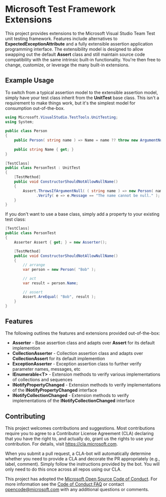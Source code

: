 # Microsoft Test Framework Extensions
This project provides extensions to the Microsoft Visual Studio Team Test unit testing framework. Features include alternatives to **ExpectedExceptionAttribute** and a fully extensible assertion application programming interface. The extensibility model is designed to allow swapping out the default **Assert** class and still maintain source code compatibility with the same intrinsic built-in functionality. You're then free to change, customize, or leverage the many built-in extensions.

## Example Usage
To switch from a typical assertion model to the extensible assertion model, simply have your test class inherit from the **UnitTest** base class. This isn't a requirement to make things work, but it's the simplest model for consumption out-of-the-box.

```c#
using Microsoft.VisualStudio.TestTools.UnitTesting;
using System;
        
public class Person
{
    public Person( string name ) => Name = name ?? throw new ArgumentNullException( nameof( name ), "The name cannot be null." );
            
    public string Name { get; }
}
        
[TestClass]
public class PersonTest : UnitTest
{
    [TestMethod]
    public void ConstructorShouldNotAllowNullName()
    {
        Assert.ThrowsIfArgumentNull( ( string name ) => new Person( name ) )
              .Verify( e => e.Message == "The name cannot be null." );
    }
}
```

If you don't want to use a base class, simply add a property to your existing test class:

```c#
[TestClass]
public class PersonTest
{
    Asserter Assert { get; } = new Asserter();

    [TestMethod]
    public void ConstructorShouldNotAllowNullName()
    {
        // arrange
        var person = new Person( "Bob" );

        // act
        var result = person.Name;

        // assert
        Assert.AreEqual( "Bob", result );
    }
}
```

## Features
The following outlines the features and extensions provided out-of-the-box:

* **Asserter** - Base assertion class and adapts over **Assert** for its default implemention
* **CollectionAsserter** - Collection assertion class and adapts over **CollectionAssert** for its default implemention
* **ExceptionAsserter** - Exception assertion class to further verify parameter names, messages, etc
* **IEnumerable&lt;T&gt;** - Extension methods to verify various implementations of collections and sequences
* **INotifyPropertyChanged** - Extension methods to verify implementations of the **INotifyPropertyChanged** interface
* **INotifyCollectionChanged** - Extension methods to verify implementations of the **INotifyCollectionChanged** interface

## Contributing

This project welcomes contributions and suggestions.  Most contributions require you to agree to a
Contributor License Agreement (CLA) declaring that you have the right to, and actually do, grant us
the rights to use your contribution. For details, visit https://cla.microsoft.com.

When you submit a pull request, a CLA-bot will automatically determine whether you need to provide
a CLA and decorate the PR appropriately (e.g., label, comment). Simply follow the instructions
provided by the bot. You will only need to do this once across all repos using our CLA.

This project has adopted the [Microsoft Open Source Code of Conduct](https://opensource.microsoft.com/codeofconduct/).
For more information see the [Code of Conduct FAQ](https://opensource.microsoft.com/codeofconduct/faq/) or
contact [opencode@microsoft.com](mailto:opencode@microsoft.com) with any additional questions or comments.
